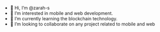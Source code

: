 - 👋 Hi, I’m @zarah-s
- 👀 I’m interested in mobile and web development.
- 🌱 I’m currently learning the blockchain technology.
- 💞️ I’m looking to collaborate on any project related to mobile and web
<!-- - 📫 How to reach me - Email: -->
<!---
zarah-s/zarah-s is a ✨ special ✨ repository because its `README.md` (this file) appears on your GitHub profile.
You can click the Preview link to take a look at your changes.
--->
